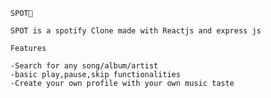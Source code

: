       SPOT🎵
      
      SPOT is a spotify Clone made with Reactjs and express js
      
      Features
      
      -Search for any song/album/artist
      -basic play,pause,skip functionalities
      -Create your own profile with your own music taste
      
 
